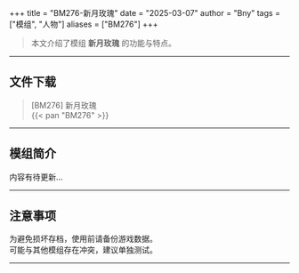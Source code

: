 +++
title = "BM276-新月玫瑰"
date = "2025-03-07"
author = "Bny"
tags = ["模组", "人物"]
aliases = ["BM276"]
+++

> 本文介绍了模组 **新月玫瑰** 的功能与特点。

---

## 文件下载

> [BM276] 新月玫瑰  
{{< pan "BM276" >}}  

---

## 模组简介

>  
内容有待更新...  

---

## 注意事项

>  
为避免损坏存档，使用前请备份游戏数据。  
可能与其他模组存在冲突，建议单独测试。  

---

